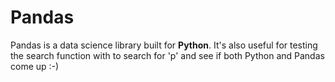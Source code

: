 # Pandas

Pandas is a data science library built for **Python**. It's also useful for testing the search function with to search for 'p' and see if both Python and Pandas come up :-)